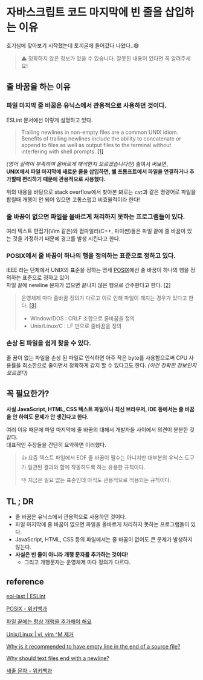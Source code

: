 # 자바스크립트 코드 마지막에 빈 줄을 삽입하는 이유

호기심에 찾아보기 시작했는데 토끼굴에 들어갔다 나왔다..😅

> ⚠️ 정확하지 않은 정보가 있을 수 있습니다. 잘못된 내용이 있다면 꼭 알려주세요!



## 줄 바꿈을 하는 이유

### 파일 마지막 줄 바꿈은 유닉스에서 관용적으로 사용하던 것이다.

ESLint 문서에선 이렇게 설명하고 있다.

> Trailing newlines in non-empty files are a common UNIX idiom. Benefits of trailing newlines include the ability to concatenate or append to files as well as output files to the terminal without interfering with shell prompts. [[1]][eol-last | ESLint]

*(영어 실력이 부족하여 올바르게 해석한지 모르겠습니다만)* 줄여서 써보면,  
**UNIX에서 파일 마지막에 새로운 줄을 삽입하면, 쉘 프롬프트에서 파일을 연결하거나 추가할때 편리하기 때문에 관용적으로 사용했다.**

위의 내용을 바탕으로 stack overflow에서 찾아본 봐로는 `cat`과 같은 명령어로 파일을 합칠때 개행이 안 되어 있으면 고통스럽고 비효율적이라 한다!



### 줄 바꿈이 없으면 파일을 올바르게 처리하지 못하는 프로그램들이 있다.

여러 텍스트 편집기(Vim 같은)와 컴파일러(C++, 파이썬)들은 파일 끝에 줄 바꿈이 있는 것을 가정하기 때문에 경고를 발생 시킨다고 한다.



### POSIX에서 줄 바꿈이 하나의 행을 정의하는 표준으로 정하고 있다.

IEEE 라는 단체에서 UNIX의 표준을 정하는 명세 [POSIX][POSIX - 위키백과]에선 줄 바꿈이 하나의 행을 정의하는 표준으로 정하고 있어  
파일 끝에 newline 문자가 없으면 끝나지 않은 행으로 간주한다고 한다. [[2]][파일 끝에는 항상 개행을 추가해야 해요]

> 운영체제 마다 줄바꿈 정의가 다르고 이로 인해 파일이 깨지는 경우가 있다고 한다. [[3]][Unix/Linux | vi, vim ^M 제거]
>
> - Window/DOS : CRLF 조합으로 줄바꿈을 정의
> - Unix/Linux/C : LF 만으로 줄바꿈을 정의



### 손상 된 파일을 쉽게 찾을 수 있다.

줄 꿈이 없는 파일을 손상 된 파일로 인식하면 아주 작은 byte를 사용함으로써 CPU 사용률을 최소한으로 줄이면서 정확하게 감지 할 수 있다고도 한다. *(이건 정확한 정보인지 모르겠다)*



## 꼭 필요한가?

**사실 JavaScript, HTML, CSS 텍스트 파일이나 최신 브라우저, IDE 등에서는 줄 바꿈을 안 하여도 문제가 안 생긴다고 한다.**

여러 이유 때문에 파일 마지막에 줄 바꿈의 대해서 개발자들 사이에서 의견이 분분한 것 같다.  
대표적인 주장들을 간단히 요약하면 이러했다.

> 👍 
> 요즘 텍스트 파일에서 EOF 줄 바꿈이 필수는 아니지만 대부분의 유닉스 도구가 일관된 결과와 함께 작동하도록 하는 유용한 규칙이다. 
>
> 👎 
> 지금은 필요 없는 표준인데 아직도 관용적으로 적용되는 규칙이다.



## TL ; DR

- 줄 바꿈은 유닉스에서 관용적으로 사용하던 것이다.
- 파일 마지막에 줄 바꿈이 없으면 파일을 올바르게 처리하지 못하는 프로그램들이 있다.
-  JavaScript, HTML, CSS 등의 파일에서는 줄 바꿈이 없어도 큰 문제가 발생하지 않는다.
- **사실은 빈 줄이 아니라 개행 문자를 추가하는 것이다!**
  - 그리고 개행문자는 운영체제 마다 정의가 다르다.



## reference

[eol-last | ESLint][eol-last | ESLint]

[POSIX - 위키백과][POSIX - 위키백과]

[파일 끝에는 항상 개행을 추가해야 해요][파일 끝에는 항상 개행을 추가해야 해요]

[Unix/Linux | vi, vim ^M 제거][Unix/Linux | vi, vim ^M 제거]

[Why is it recommended to have empty line in the end of a source file?](https://stackoverflow.com/questions/2287967/why-is-it-recommended-to-have-empty-line-in-the-end-of-a-source-file)

[Why should text files end with a newline?](https://stackoverflow.com/questions/729692/why-should-text-files-end-with-a-newline)

[새줄 문자 - 위키백과](https://ko.wikipedia.org/wiki/새줄_문자)

[eol-last | ESLint]: https://eslint.org/docs/rules/eol-last
[POSIX - 위키백과]: https://ko.wikipedia.org/wiki/POSIX
[파일 끝에는 항상 개행을 추가해야 해요]: https://velog.io/@doondoony/posix-eol
[Unix/Linux | vi, vim ^M 제거]: https://jink1982.tistory.com/123


